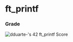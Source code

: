 # ft_printf

### Grade
<img src="https://badge42.vercel.app/api/v2/clhhnbua5001108mbvxboj2i5/project/3082387" alt="dduarte-'s 42 ft_printf Score" />
